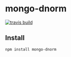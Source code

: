 # mongo-dnorm

[![travis build](https://img.shields.io/travis/viczam/mongo-dnorm.svg)](https://travis-ci.org/viczam/mongo-dnorm)

## Install

```
npm install mongo-dnorm
```
